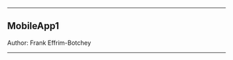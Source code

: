 --------------------------------------------------------------

## MobileApp1



Author: Frank Effrim-Botchey

--------------------------------------------------------------

